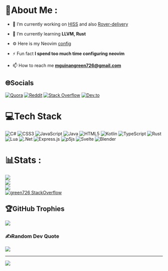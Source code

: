 # 💫About Me :
- 🔭 I’m currently working on [HISS](https://github.com/green726/HISS) and also [Rover-delivery](https://github.com/green726/rover-delivery)

- 🌱 I’m currently learning **LLVM, Rust**

- ⚙️ Here is my Neovim [config](https://github.com/green726/greenvim)

- ⚡ Fun fact **I spend too much time configuring neovim**

- 📫 How to reach me **mguinangreen726@gmail.com**


## 🌐Socials
[![Quora](https://img.shields.io/badge/Quora-%23B92B27.svg?logo=Quora&logoColor=white&style=for-the-badge)](https://quora.com/profile/green726) [![Reddit](https://img.shields.io/badge/Reddit-%23FF4500.svg?logo=Reddit&logoColor=white&style=for-the-badge)](https://reddit.com/user/green726I) [![Stack Overflow](https://img.shields.io/badge/-Stackoverflow-FE7A16?logo=stack-overflow&logoColor=white&style=for-the-badge)](https://stackoverflow.com/users/13550188) [![Dev.to](https://img.shields.io/badge/dev.to-0A0A0A?style=for-the-badge&logo=devdotto&logoColor=white)](https://dev.to/green726)

# 💻Tech Stack
![C#](https://img.shields.io/badge/c%23-%23239120.svg?style=for-the-badge&logo=c-sharp&logoColor=white) ![CSS3](https://img.shields.io/badge/css3-%231572B6.svg?style=for-the-badge&logo=css3&logoColor=white) ![JavaScript](https://img.shields.io/badge/javascript-%23323330.svg?style=for-the-badge&logo=javascript&logoColor=%23F7DF1E) ![Java](https://img.shields.io/badge/java-%23ED8B00.svg?style=for-the-badge&logo=java&logoColor=white) ![HTML5](https://img.shields.io/badge/html5-%23E34F26.svg?style=for-the-badge&logo=html5&logoColor=white) ![Kotlin](https://img.shields.io/badge/kotlin-%230095D5.svg?style=for-the-badge&logo=kotlin&logoColor=white) ![TypeScript](https://img.shields.io/badge/typescript-%23007ACC.svg?style=for-the-badge&logo=typescript&logoColor=white) ![Rust](https://img.shields.io/badge/rust-%23000000.svg?style=for-the-badge&logo=rust&logoColor=white) ![Lua](https://img.shields.io/badge/lua-%232C2D72.svg?style=for-the-badge&logo=lua&logoColor=white) ![.Net](https://img.shields.io/badge/.NET-5C2D91?style=for-the-badge&logo=.net&logoColor=white) ![Express.js](https://img.shields.io/badge/express.js-%23404d59.svg?style=for-the-badge&logo=express&logoColor=%2361DAFB) ![p5js](https://img.shields.io/badge/p5.js-ED225D?style=for-the-badge&logo=p5.js&logoColor=FFFFFF) ![Svelte](https://img.shields.io/badge/svelte-%23f1413d.svg?style=for-the-badge&logo=svelte&logoColor=white) ![Blender](https://img.shields.io/badge/blender-%23F5792A.svg?style=for-the-badge&logo=blender&logoColor=white)

# 📊Stats :
![](https://github-readme-stats.vercel.app/api?username=green726&theme=nord&hide_border=false&include_all_commits=false&count_private=false)<br/>
![](https://github-readme-streak-stats.herokuapp.com/?user=green726&theme=nord&hide_border=false)<br/>
![](https://github-readme-stats.vercel.app/api/top-langs/?username=green726&theme=nord&hide_border=false&include_all_commits=false&count_private=false&layout=compact)<br/>
[![green726 StackOverflow](https://github-readme-stackoverflow.vercel.app/?userID=13550188&theme=dark)](https://stackoverflow.com/users/13550188/green726)

## 🏆GitHub Trophies
![](https://github-profile-trophy.vercel.app/?username=green726&theme=nord&no-frame=false&no-bg=false&margin-w=4)

### ✍️Random Dev Quote
![](https://quotes-github-readme.vercel.app/api?type=horizontal&theme=tokyonight)

---
[![](https://visitcount.itsvg.in/api?id=green726&icon=0&color=0)](https://visitcount.itsvg.in)

 <!-- ## 💰You can help me by Donating
  [![BuyMeACoffee](https://img.shields.io/badge/Buy%20Me%20a%20Coffee-ffdd00?style=for-the-badge&logo=buy-me-a-coffee&logoColor=black)](https://buymeacoffee.com/green726) 

  -->
